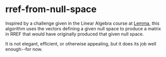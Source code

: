 # rref-from-null-space

Inspired by a challenge given in the Linear Algebra course at <a href="https://lem.ma/">Lemma</a>, this algorithm uses the vectors defining a given null space to produce a matrix in RREF that would have originally produced that given null space.

It is not elegant, efficient, or otherwise appealing, but it does its job well enough--for now.
